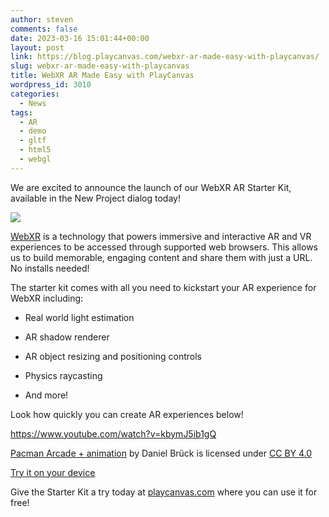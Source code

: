 ```yaml
---
author: steven
comments: false
date: 2023-03-16 15:01:44+00:00
layout: post
link: https://blog.playcanvas.com/webxr-ar-made-easy-with-playcanvas/
slug: webxr-ar-made-easy-with-playcanvas
title: WebXR AR Made Easy with PlayCanvas
wordpress_id: 3010
categories:
  - News
tags:
  - AR
  - demo
  - gltf
  - html5
  - webgl
---
```


We are excited to announce the launch of our WebXR AR Starter Kit, available in the New Project dialog today!

[![](https://blog.playcanvas.com/wp-content/uploads/2023/03/webar-xr-starterkit-project-dialog.jpg)](https://blog.playcanvas.com/wp-content/uploads/2023/03/webar-xr-starterkit-project-dialog.jpg)

[WebXR](https://immersiveweb.dev/) is a technology that powers immersive and interactive AR and VR experiences to be accessed through supported web browsers. This allows us to build memorable, engaging content and share them with just a URL. No installs needed!

The starter kit comes with all you need to kickstart your AR experience for WebXR including:

- Real world light estimation

- AR shadow renderer

- AR object resizing and positioning controls

- Physics raycasting

- And more!

Look how quickly you can create AR experiences below!

https://www.youtube.com/watch?v=kbymJ5ib1gQ

[Pacman Arcade + animation](https://sketchfab.com/3d-models/pacman-arcade-animation-0b43f85af5384ea4bac5d6e2d3cbd008) by Daniel Brück is licensed under [CC BY 4.0](https://creativecommons.org/licenses/by/4.0/)

[Try it on your device](https://playcanv.as/p/inoDeWOQ/)

Give the Starter Kit a try today at [playcanvas.com](https://playcanvas.com) where you can use it for free!
